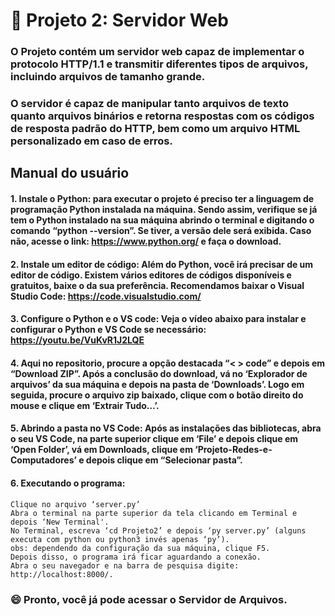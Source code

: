 # :file_folder: Projeto 2: Servidor Web 

### O Projeto contém um servidor web capaz de implementar o protocolo HTTP/1.1 e transmitir diferentes tipos de arquivos, incluindo arquivos de tamanho grande. 
### O servidor é capaz de manipular tanto arquivos de texto quanto arquivos binários e retorna respostas com os códigos de resposta padrão do HTTP, bem como um arquivo HTML personalizado em caso de erros. 



## Manual do usuário

#### 1. Instale o Python: para executar o projeto é preciso ter a linguagem de programação Python instalada na máquina. Sendo assim, verifique se já tem o Python instalado na sua máquina abrindo o terminal e digitando o comando “python --version”. Se tiver, a versão dele será exibida. Caso não, acesse o link: https://www.python.org/ e faça o download.
#### 2. Instale um editor de código: Além do Python, você irá precisar de um editor de código. Existem vários editores de códigos disponíveis e gratuitos, baixe o da sua preferência. Recomendamos baixar o Visual Studio Code: https://code.visualstudio.com/
#### 3. Configure o Python e o VS code: Veja o vídeo abaixo para instalar e configurar o Python e VS Code se necessário: https://youtu.be/VuKvR1J2LQE
#### 4. Aqui no repositorio, procure a opção destacada “< > code” e depois em “Download ZIP”. Após a conclusão do download, vá no ‘Explorador de arquivos’ da sua máquina e depois na pasta de ‘Downloads’. Logo em seguida, procure o arquivo zip baixado, clique com o botão direito do mouse e clique em ‘Extrair Tudo…’.
#### 5. Abrindo a pasta no VS Code: Após as instalações das bibliotecas, abra o seu VS Code, na parte superior clique em ‘File’ e depois clique em ‘Open Folder’, vá em Downloads, clique em ‘Projeto-Redes-e-Computadores’ e depois clique em “Selecionar pasta”.
#### 6. Executando o programa:
    Clique no arquivo ‘server.py’
    Abra o terminal na parte superior da tela clicando em Terminal e depois ‘New Terminal'.
    No Terminal, escreva ‘cd Projeto2’ e depois ‘py server.py’ (alguns executa com python ou python3 invés apenas ‘py’).
    obs: dependendo da configuração da sua máquina, clique F5.
    Depois disso, o programa irá ficar aguardando a conexão. 
    Abra o seu navegador e na barra de pesquisa digite: http://localhost:8000/.
    
 ### :smile: Pronto, você já pode acessar o Servidor de Arquivos.







